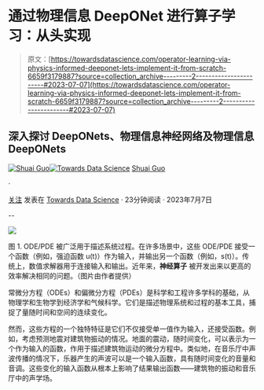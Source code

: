 # 通过物理信息 DeepONet 进行算子学习：从头实现

> 原文：[https://towardsdatascience.com/operator-learning-via-physics-informed-deeponet-lets-implement-it-from-scratch-6659f3179887?source=collection_archive---------2-----------------------#2023-07-07](https://towardsdatascience.com/operator-learning-via-physics-informed-deeponet-lets-implement-it-from-scratch-6659f3179887?source=collection_archive---------2-----------------------#2023-07-07)

## 深入探讨 DeepONets、物理信息神经网络及物理信息 DeepONets

[](https://shuaiguo.medium.com/?source=post_page-----6659f3179887--------------------------------)[![Shuai Guo](../Images/d673c066f8006079be5bf92757e73a59.png)](https://shuaiguo.medium.com/?source=post_page-----6659f3179887--------------------------------)[](https://towardsdatascience.com/?source=post_page-----6659f3179887--------------------------------)[![Towards Data Science](../Images/a6ff2676ffcc0c7aad8aaf1d79379785.png)](https://towardsdatascience.com/?source=post_page-----6659f3179887--------------------------------) [Shuai Guo](https://shuaiguo.medium.com/?source=post_page-----6659f3179887--------------------------------)

·

[关注](https://medium.com/m/signin?actionUrl=https%3A%2F%2Fmedium.com%2F_%2Fsubscribe%2Fuser%2F7b08bf52bf9c&operation=register&redirect=https%3A%2F%2Ftowardsdatascience.com%2Foperator-learning-via-physics-informed-deeponet-lets-implement-it-from-scratch-6659f3179887&user=Shuai+Guo&userId=7b08bf52bf9c&source=post_page-7b08bf52bf9c----6659f3179887---------------------post_header-----------) 发表在 [Towards Data Science](https://towardsdatascience.com/?source=post_page-----6659f3179887--------------------------------) · 23分钟阅读 · 2023年7月7日

--

[](https://medium.com/m/signin?actionUrl=https%3A%2F%2Fmedium.com%2F_%2Fbookmark%2Fp%2F6659f3179887&operation=register&redirect=https%3A%2F%2Ftowardsdatascience.com%2Foperator-learning-via-physics-informed-deeponet-lets-implement-it-from-scratch-6659f3179887&source=-----6659f3179887---------------------bookmark_footer-----------)![](../Images/e58768fda61ec2f49710623f6f30cdc2.png)

图 1. ODE/PDE 被广泛用于描述系统过程。在许多场景中，这些 ODE/PDE 接受一个函数（例如，强迫函数 u(t)）作为输入，并输出另一个函数（例如，s(t)）。传统上，数值求解器用于连接输入和输出。近年来，**神经算子** 被开发出来以更高的效率解决相同的问题。（图片由作者提供）

常微分方程（ODEs）和偏微分方程（PDEs）是科学和工程许多学科的基础，从物理学和生物学到经济学和气候科学。它们是描述物理系统和过程的基本工具，捕捉了量随时间和空间的连续变化。

然而，这些方程的一个独特特征是它们不仅接受单一值作为输入，还接受函数。例如，考虑预测地震对建筑物振动的情况。地面的震动，随时间变化，可以表示为一个作为输入的函数，作用于描述建筑物运动的微分方程中。类似地，在音乐厅中声波传播的情况下，乐器产生的声波可以是一个输入函数，具有随时间变化的音量和音调。这些变化的输入函数从根本上影响了结果输出函数——建筑物的振动和音乐厅中的声学场。
